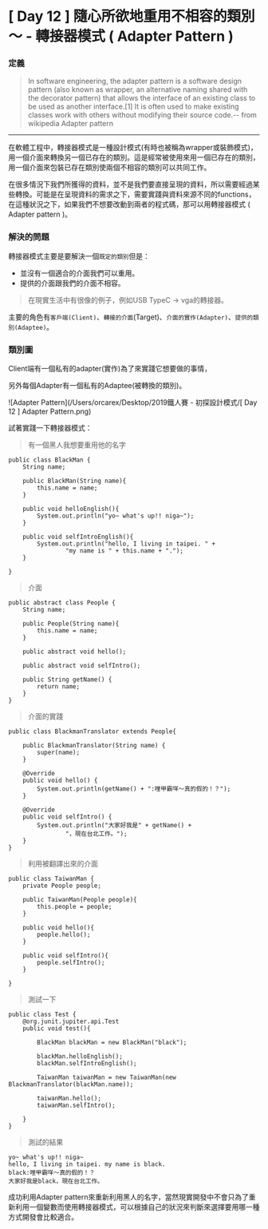 # [ Day 12 ] 隨心所欲地重用不相容的類別～ - 轉接器模式 ( Adapter Pattern )

### **定義**

> In software engineering, the adapter pattern is a software design pattern (also known as wrapper, an alternative naming shared with the decorator pattern) that allows the interface of an existing class to be used as another interface.[1] It is often used to make existing classes work with others without modifying their source code.-- from wikipedia Adapter pattern
> 

---

在軟體工程中，轉接器模式是一種設計模式(有時也被稱為wrapper或裝飾模式)，用一個介面來轉換另一個已存在的類別。這是經常被使用來用一個已存在的類別，用一個介面來包裝已存在類別使兩個不相容的類別可以共同工作。

在很多情況下我們所獲得的資料，並不是我們要直接呈現的資料，所以需要經過某些轉換。可能是在呈現資料的需求之下，需要實踐與資料來源不同的functions，在這種狀況之下，如果我們不想要改動到兩者的程式碼，那可以用轉接器模式 ( Adapter pattern )。

### **解決的問題**

轉接器模式主要是要解決一個`既定的類別`但是：

- 並沒有一個適合的介面我們可以重用。
- 提供的介面跟我們的介面不相容。

> 在現實生活中有很像的例子，例如USB TypeC -> vga的轉接器。
> 

主要的角色有`客戶端(Client)`、`轉接的介面`(Target)、`介面的實作(Adapter)`、`提供的類別(Adaptee)`。

### **類別圖**

Client端有一個私有的adapter(實作)為了來實踐它想要做的事情，

另外每個Adapter有一個私有的Adaptee(被轉換的類別)。

![Adapter Pattern](/Users/orcarex/Desktop/2019鐵人賽 - 初探設計模式/[ Day 12 ] Adapter Pattern.png)

試著實踐一下轉接器模式：

> 有一個黑人我想要重用他的名字
> 

```
public class BlackMan {
    String name;

    public BlackMan(String name){
        this.name = name;
    }

    public void helloEnglish(){
        System.out.println("yo~ what's up!! niga~");
    }

    public void selfIntroEnglish(){
        System.out.println("hello, I living in taipei. " +
                "my name is " + this.name + ".");
    }

}

```

> 介面
> 

```
public abstract class People {
    String name;

    public People(String name){
        this.name = name;
    }

    public abstract void hello();

    public abstract void selfIntro();

    public String getName() {
        return name;
    }
}

```

> 介面的實踐
> 

```
public class BlackmanTranslator extends People{

    public BlackmanTranslator(String name) {
        super(name);
    }

    @Override
    public void hello() {
        System.out.println(getName() + ":哩甲霸咩～真的假的！？");
    }

    @Override
    public void selfIntro() {
        System.out.println("大家好我是" + getName() +
                "，現在台北工作。");
    }
}

```

> 利用被翻譯出來的介面
> 

```
public class TaiwanMan {
    private People people;

    public TaiwanMan(People people){
        this.people = people;
    }

    public void hello(){
        people.hello();
    }

    public void selfIntro(){
        people.selfIntro();
    }

}

```

> 測試一下
> 

```
public class Test {
    @org.junit.jupiter.api.Test
    public void test(){

        BlackMan blackMan = new BlackMan("black");

        blackMan.helloEnglish();
        blackMan.selfIntroEnglish();

        TaiwanMan taiwanMan = new TaiwanMan(new BlackmanTranslator(blackMan.name));

        taiwanMan.hello();
        taiwanMan.selfIntro();

    }
}

```

> 測試的結果
> 

```
yo~ what's up!! niga~
hello, I living in taipei. my name is black.
black:哩甲霸咩～真的假的！？
大家好我是black，現在台北工作。

```

成功利用Adapter pattern來重新利用黑人的名字，當然現實開發中不會只為了重新利用一個變數而使用轉接器模式，可以根據自己的狀況來判斷來選擇要用哪一種方式開發會比較適合。